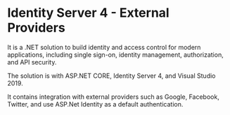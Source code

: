 # Identity Server 4 - External Providers

It is a .NET solution to build identity and access control for modern applications, including single sign-on, identity management, authorization, and API security.

The solution is with ASP.NET CORE, Identity Server 4, and Visual Studio 2019.

It contains integration with external providers such as Google, Facebook, Twitter, and use ASP.Net Identity as a default authentication.
